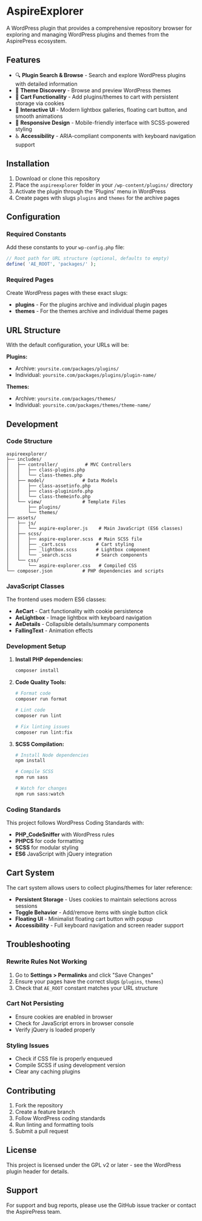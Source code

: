 # AspireExplorer

A WordPress plugin that provides a comprehensive repository browser for exploring and managing WordPress plugins and themes from the AspirePress ecosystem.

## Features

- 🔍 **Plugin Search & Browse** - Search and explore WordPress plugins with detailed information
- 🎨 **Theme Discovery** - Browse and preview WordPress themes
- 🛒 **Cart Functionality** - Add plugins/themes to cart with persistent storage via cookies
- 💫 **Interactive UI** - Modern lightbox galleries, floating cart button, and smooth animations
- 📱 **Responsive Design** - Mobile-friendly interface with SCSS-powered styling
- ♿ **Accessibility** - ARIA-compliant components with keyboard navigation support

## Installation

1. Download or clone this repository
2. Place the `aspireexplorer` folder in your `/wp-content/plugins/` directory
3. Activate the plugin through the 'Plugins' menu in WordPress
4. Create pages with slugs `plugins` and `themes` for the archive pages

## Configuration

### Required Constants

Add these constants to your `wp-config.php` file:

```php
// Root path for URL structure (optional, defaults to empty)
define( 'AE_ROOT', 'packages/' );
```

### Required Pages

Create WordPress pages with these exact slugs:
- **plugins** - For the plugins archive and individual plugin pages
- **themes** - For the themes archive and individual theme pages

## URL Structure

With the default configuration, your URLs will be:

**Plugins:**
- Archive: `yoursite.com/packages/plugins/`
- Individual: `yoursite.com/packages/plugins/plugin-name/`

**Themes:**
- Archive: `yoursite.com/packages/themes/`
- Individual: `yoursite.com/packages/themes/theme-name/`

## Development

### Code Structure

```
aspireexplorer/
├── includes/
│   ├── controller/          # MVC Controllers
│   │   ├── class-plugins.php
│   │   └── class-themes.php
│   ├── model/              # Data Models
│   │   ├── class-assetinfo.php
│   │   ├── class-plugininfo.php
│   │   └── class-themeinfo.php
│   └── view/               # Template Files
│       ├── plugins/
│       └── themes/
├── assets/
│   ├── js/
│   │   └── aspire-explorer.js    # Main JavaScript (ES6 classes)
│   ├── scss/
│   │   ├── aspire-explorer.scss  # Main SCSS file
│   │   ├── _cart.scss           # Cart styling
│   │   ├── _lightbox.scss       # Lightbox component
│   │   └── _search.scss         # Search components
│   └── css/
│       └── aspire-explorer.css   # Compiled CSS
└── composer.json           # PHP dependencies and scripts
```

### JavaScript Classes

The frontend uses modern ES6 classes:

- **AeCart** - Cart functionality with cookie persistence
- **AeLightbox** - Image lightbox with keyboard navigation
- **AeDetails** - Collapsible details/summary components
- **FallingText** - Animation effects

### Development Setup

1. **Install PHP dependencies:**
   ```bash
   composer install
   ```

2. **Code Quality Tools:**
   ```bash
   # Format code
   composer run format
   
   # Lint code
   composer run lint
   
   # Fix linting issues
   composer run lint:fix
   ```

3. **SCSS Compilation:**
   ```bash
   # Install Node dependencies
   npm install
   
   # Compile SCSS
   npm run sass
   
   # Watch for changes
   npm run sass:watch
   ```

### Coding Standards

This project follows WordPress Coding Standards with:
- **PHP_CodeSniffer** with WordPress rules
- **PHPCS** for code formatting
- **SCSS** for modular styling
- **ES6** JavaScript with jQuery integration

## Cart System

The cart system allows users to collect plugins/themes for later reference:

- **Persistent Storage** - Uses cookies to maintain selections across sessions
- **Toggle Behavior** - Add/remove items with single button click
- **Floating UI** - Minimalist floating cart button with popup
- **Accessibility** - Full keyboard navigation and screen reader support

## Troubleshooting

### Rewrite Rules Not Working

1. Go to **Settings > Permalinks** and click "Save Changes"
2. Ensure your pages have the correct slugs (`plugins`, `themes`)
3. Check that `AE_ROOT` constant matches your URL structure

### Cart Not Persisting

- Ensure cookies are enabled in browser
- Check for JavaScript errors in browser console
- Verify jQuery is loaded properly

### Styling Issues

- Check if CSS file is properly enqueued
- Compile SCSS if using development version
- Clear any caching plugins

## Contributing

1. Fork the repository
2. Create a feature branch
3. Follow WordPress coding standards
4. Run linting and formatting tools
5. Submit a pull request

## License

This project is licensed under the GPL v2 or later - see the WordPress plugin header for details.

## Support

For support and bug reports, please use the GitHub issue tracker or contact the AspirePress team.
